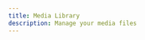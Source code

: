 ```yaml
---
title: Media Library
description: Manage your media files
---
```


<!--
Remember to include part to configure ignore list for metadata/subtitles from obsidian search.
-->